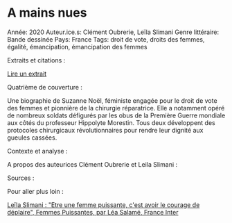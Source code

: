 # A mains nues

Année: 2020
Auteur.ice.s: Clément Oubrerie, Leïla Slimani
Genre littéraire: Bande dessinée
Pays: France
Tags: droit de vote, droits des femmes, égalité, émancipation, émancipation des femmes

Extraits et citations : 

[Lire un extrait](https://www.babelio.com/livres/Slimani-A-mains-nues/1246194/extraits) 

Quatrième de couverture : 

Une biographie de Suzanne Noël, féministe engagée pour le droit de vote des femmes et pionnière de la chirurgie réparatrice. Elle a notamment opéré de nombreux soldats défigurés par les obus de la Première Guerre mondiale aux côtés du professeur Hippolyte Morestin. Tous deux développent des protocoles chirurgicaux révolutionnaires pour rendre leur dignité aux gueules cassées.

Contexte et analyse : 

A propos des auteurices Clément Oubrerie et Leila Slimani : 

Sources : 

Pour aller plus loin : 

[Leïla Slimani : "Etre une femme puissante, c'est avoir le courage de déplaire", Femmes Puissantes, par Léa Salamé, France Inter](https://www.franceinter.fr/emissions/femmes-puissantes/femmes-puissantes-27-juillet-2019)